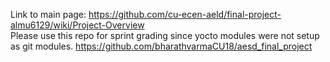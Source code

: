 Link to main page: https://github.com/cu-ecen-aeld/final-project-almu6129/wiki/Project-Overview  
Please use this repo for sprint grading since yocto modules were not setup as git modules. 
https://github.com/bharathvarmaCU18/aesd_final_project   
